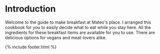 # Introduction

Welcome to the guide to make breakfast at Mateo's place. I arranged this
cookbook for you to easily decide what to eat while you stay here. All
the ingredients for these breakfast items are available for you to use.
There are delicious options for vegans and meat-lovers alike.

{% include footer.html %}
